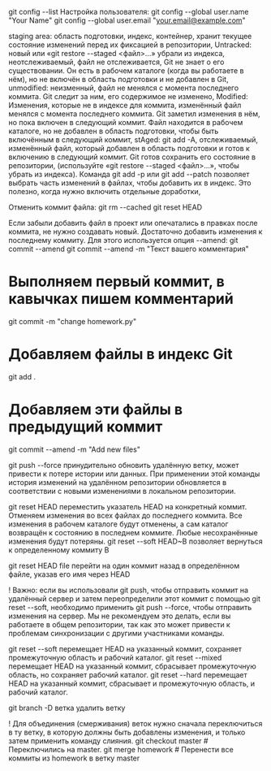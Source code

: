 git config --list
Настройка пользователя:
git config --global user.name "Your Name"
git config --global user.email "your.email@example.com"

staging area: 
    область подготовки, индекс, контейнер, хранит текущее состояние изменений перед их фиксацией в репозитории,
Untracked: 
    новый или «git restore --staged <файл>...» убрали из индекса, неотслеживаемый, файл не отслеживается, Git не знает о его существовании. Он есть в рабочем каталоге (когда вы работаете в нём), но не включён в область подготовки и не добавлен в Git,
unmodified: 
    неизменный, файл не менялся с момента последнего коммита. Git следит за ним, его содержимое не изменено,
Modified: 
    Изменения, которые не в индексе для коммита, изменённый файл менялся с момента последнего коммита. Git заметил изменения в нём, но пока включен в следующий коммит. Файл находится в рабочем каталоге, но не добавлен в область подготовки, чтобы быть включённым в следующий коммит,
stAged: 
    git add -A, отслеживаемый, изменённый файл, который добавлен в область подготовки и готов к включению в следующий коммит. Git готов сохранить его состояние в репозитории, (используйте «git restore --staged <файл>...», чтобы убрать из индекса). Команда git add -p или git add --patch позволяет выбрать часть изменений в файлах, чтобы добавить их в индекс. Это полезно, когда нужно включить отдельные доработки,

Отменить коммит файла: 
    git rm --cached <file> 
    git reset HEAD <file>

Если забыли добавить файл в проект или опечатались в правках после коммита, не нужно создавать новый. Достаточно добавить изменения к последнему коммиту. Для этого используется опция --amend:
git commit --amend
git commit --amend -m "Текст вашего комментария"

# Выполняем первый коммит, в кавычках пишем комментарий
git commit -m "сhange homework.py" 
# Добавляем файлы в индекс Git 
git add . 
# Добавляем эти файлы в предыдущий коммит
git commit --amend -m "Add new files"

git push --force
принудительно обновить удалённую ветку, может привести к потере истории или данных. При применении этой команды история изменений на удалённом репозитории обновляется в соответствии с новыми изменениями в локальном репозитории. 

git reset HEAD 
переместить указатель HEAD на конкретный коммит. Отменяем изменения во всех файлах до последнего коммита. Все изменения в рабочем каталоге будут отменены, а сам каталог возвращён к состоянию в последнем коммите. Любые несохранённые изменения будут потеряны.
git reset --soft HEAD~B позволяет вернуться к определенному коммиту B

git reset HEAD file
перейти на один коммит назад в определённом файле, указав его имя через HEAD

! Важно: если вы использовали git push, чтобы отправить коммит на удалённый сервер и затем переопределили этот коммит с помощью git reset --soft, необходимо применить git push --force, чтобы отправить изменения на сервер. Мы не рекомендуем это делать, если вы работаете в общем репозитории, так как это может привести к проблемам синхронизации с другими участниками команды.

git reset --soft перемещает HEAD на указанный коммит, сохраняет промежуточную область и рабочий каталог.
git reset --mixed перемещает HEAD на указанный коммит, сбрасывает промежуточную область, но сохраняет рабочий каталог.
git reset --hard перемещает HEAD на указанный коммит, сбрасывает и промежуточную область, и рабочий каталог.

git branch -D ветка
удалить ветку

! Для объединения (смерживания) веток нужно сначала переключиться в ту ветку, в которую должны быть добавлены изменения, и только затем применить команду слияния.
git checkout master # Переключились на master.
git merge homework  # Перенести все коммиты из homework в ветку master

